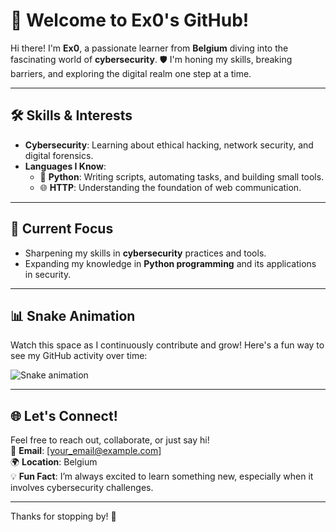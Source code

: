 # 👋 Welcome to Ex0's GitHub! 

Hi there! I'm **Ex0**, a passionate learner from **Belgium** diving into the fascinating world of **cybersecurity**. 🛡️ I'm honing my skills, breaking barriers, and exploring the digital realm one step at a time.

---

## 🛠️ Skills & Interests

- **Cybersecurity**: Learning about ethical hacking, network security, and digital forensics.
- **Languages I Know**:
  - 🐍 **Python**: Writing scripts, automating tasks, and building small tools.
  - 🌐 **HTTP**: Understanding the foundation of web communication.

---

## 🌟 Current Focus

- Sharpening my skills in **cybersecurity** practices and tools.
- Expanding my knowledge in **Python programming** and its applications in security.

---

## 📊 Snake Animation

Watch this space as I continuously contribute and grow! Here's a fun way to see my GitHub activity over time:

![Snake animation](https://github.com/ex0/<YOUR_REPOSITORY_NAME>/raw/output/snake.svg)

---

## 🌐 Let's Connect!

Feel free to reach out, collaborate, or just say hi!  
📧 **Email**: [your_email@example.com]  
🌍 **Location**: Belgium  
💡 **Fun Fact**: I’m always excited to learn something new, especially when it involves cybersecurity challenges.

---

Thanks for stopping by! 🌟

